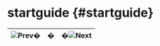 # startguide {#startguide}

| ![Prev](../../assets/etc\prev.gif)� | � | �![Next](../../assets/etc\next.gif) |
| --- | :-: | --- |